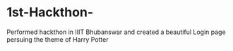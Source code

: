 # 1st-Hackthon-
Performed hackthon in IIIT Bhubanswar and created a beautiful Login page persuing the theme of Harry Potter

